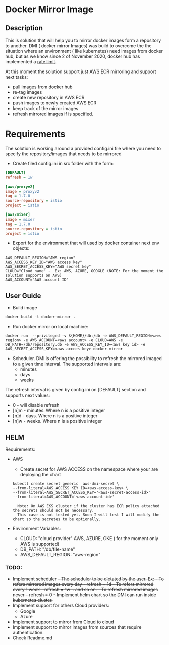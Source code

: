 # Docker Mirror Image

## Description

This is solution that will help you to mirror docker images form a repository to another.
DMI ( docker mirror Images) was build to overcome the the situation where an environment ( like kubernetes) need images from
docker hub, but as we know since 2 of November 2020, docker hub has implemented a [rate limit](https://www.docker.com/increase-rate-limits#:~:text=The%20rate%20limits%20will%20be,the%20six%20hour%20window%20elapses.).

At this moment the solution support just AWS ECR mirroring and support next tasks:
- pull images from docker hub
- re-tag images
- create new repository in AWS ECR
- push images to newly created AWS ECR
- keep track of the mirror images
- refresh mirrored images if is specified.


# Requirements
The solution is working around a provided config.ini file where you need to specify the repository/images that needs to be mirrored
- Create filed config.ini in src folder with the form:

```ini
[DEFAULT]
refresh = 1w

[aws/proxyv2]
image = proxyv2
tag = 1.7.0
source-repository = istio
project = istio

[aws/mixer]
image = mixer
tag = 1.7.0
source-repository = istio
project = istio
```
- Export for the environment that will used by docker container next env objects:

```shell script
AWS_DEFAULT_REGION="AWS region"
AWS_ACCESS_KEY_ID="AWS access key"
AWS_SECRET_ACCESS_KEY="AWS secret key"
CLOUD="Cloud name" -  Ex: AWS, AZURE, GOOGLE (NOTE: For the moment the solution supports on AWS)
AWS_ACCOUNT="AWS account ID"
```



## User Guide
-  Build image
```shell script
docker build -t docker-mirror .
```

- Run docker mirror on local machine:

```shell script
docker run  --privileged -v ${HOME}/db:/db -e AWS_DEFAULT_REGION=<aws region> -e AWS_ACCOUNT=<aws account> -e CLOUD=AWS -e DB_PATH=/db/repository.db -e AWS_ACCESS_KEY_ID=<aws key id> -e AWS_SECRET_ACCESS_KEY=<aws accces key> docker-mirror

```

- Scheduler. DMI is offering the possibility to refresh the mirrored imaged to a given time interval. 
The supported intervals are:
    - minutes
    - days
    - weeks

The refresh interval is given by config.ini on [DEFAULT] section and supports next values:
- 0 - will disable refresh
- [n]m - minutes. Where n is a positive integer
- [n]d - days.  Where n is a positive integer
- [n]w - weeks. Where n is a positive integer


## HELM

Requirements:
- AWS
    - Create secret for AWS ACCESS on the namespace where your are deploying the chart
    ```shell script
    kubectl create secret generic  aws-dmi-secret \
    --from-literal=AWS_ACCESS_KEY_ID=<aws-access-key> \
    --from-literal=AWS_SECRET_ACCESS_KEY='<aws-secret-access-id>'
    --from-literal=AWS_ACCOUNT='<aws-account-id>'
    ```

        Note: On AWS EKS cluster if the cluster has ECR policy attached the secrets should not be necessary. 
        This case is not tested yet. Soon I will test I will modify the chart so the secretes to be optionally.  

-  Environment Variables:
    - CLOUD: "cloud provider"  AWS, AZURE, GKE ( for the moment only AWS is supported)
    - DB_PATH: "/db/file-name"
    - AWS_DEFAULT_REGION: "aws-region"


### TODO:
- Implement scheduler
    ~~- The scheduler to be dictated by the user. 
      Ex: 
      - To refers mirrored images every day - refresh = 1d
      - To refers mirrored every 1 week - refresh = 1w .. and so on.
      - To refresh mirrored images never - refresh = 0~~
~~- Implement helm chart so the DMI can run inside kubernetes cluster.~~
- Implement support for others Cloud providers:
  - Google
  - Azure
- Implement support to mirror from Cloud to cloud
- Implement support to mirror images from sources that require authentication.
- Check Readme.md
